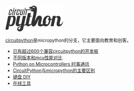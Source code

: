 ![](logo.png)

[circuitpython](http://circuitpython.org/)是micropython的分支，它主要面向教育和创客。

- [已有超过600个兼容circuitpython的开发板](已有超过600个兼容circuitpython的开发板/readme.md)
- [不同版本和mcu性能对比](不同版本和mcu性能对比/readme.md)
- [Python on Microcontrollers 时事通讯](icymi)
- [CircuitPython与micropython的主要区别](circuitpython与micropython的主要区别)
- [键盘 DIY](键盘diy/readme.md)
- [在线工具](在线工具/readme.md)
